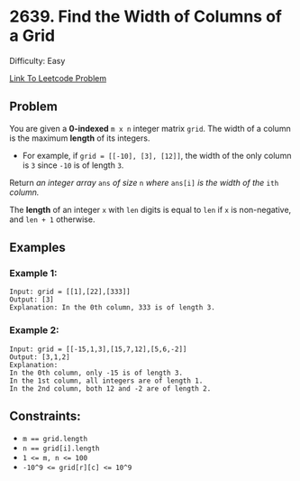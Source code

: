 # 2639. Find the Width of Columns of a Grid
Difficulty: Easy

[Link To Leetcode Problem](https://leetcode.com/problems/find-the-width-of-columns-of-a-grid/)

## Problem
You are given a **0-indexed** `m x n` integer matrix `grid`. The width of a column is the maximum **length** of its integers.

- For example, if `grid = [[-10], [3], [12]]`, the width of the only column is `3` since `-10` is of length `3`.

Return *an integer array* `ans` *of size* `n` *where* `ans[i]` *is the width of the* `ith` *column.*

The **length** of an integer `x` with `len` digits is equal to `len` if `x` is non-negative, and `len + 1` otherwise.

## Examples
### Example 1:
```
Input: grid = [[1],[22],[333]]
Output: [3]
Explanation: In the 0th column, 333 is of length 3.
```
### Example 2:
```
Input: grid = [[-15,1,3],[15,7,12],[5,6,-2]]
Output: [3,1,2]
Explanation: 
In the 0th column, only -15 is of length 3.
In the 1st column, all integers are of length 1. 
In the 2nd column, both 12 and -2 are of length 2.
```

## Constraints:
- `m == grid.length`
- `n == grid[i].length`
- `1 <= m, n <= 100 `
- `-10^9 <= grid[r][c] <= 10^9`